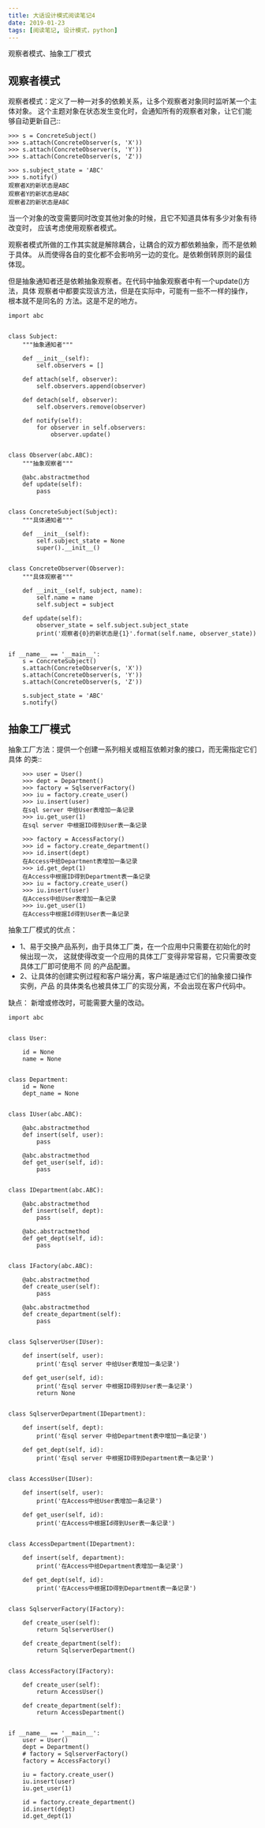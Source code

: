 ```yaml
---
title: 大话设计模式阅读笔记4
date: 2019-01-23
tags: [阅读笔记, 设计模式，python]
---
```


观察者模式、抽象工厂模式

## 观察者模式

观察者模式：定义了一种一对多的依赖关系，让多个观察者对象同时监听某一个主体对象。
这个主题对象在状态发生变化时，会通知所有的观察者对象，让它们能够自动更新自己::

    >>> s = ConcreteSubject()
    >>> s.attach(ConcreteObserver(s, 'X'))
    >>> s.attach(ConcreteObserver(s, 'Y'))
    >>> s.attach(ConcreteObserver(s, 'Z'))

    >>> s.subject_state = 'ABC'
    >>> s.notify()
    观察者X的新状态是ABC
    观察者Y的新状态是ABC
    观察者Z的新状态是ABC

当一个对象的改变需要同时改变其他对象的时候，且它不知道具体有多少对象有待改变时，
应该考虑使用观察者模式。

观察者模式所做的工作其实就是解除耦合，让耦合的双方都依赖抽象，而不是依赖于具体。
从而使得各自的变化都不会影响另一边的变化。是依赖倒转原则的最佳体现。

<!--more-->

但是抽象通知者还是依赖抽象观察者。在代码中抽象观察者中有一个update()方法，具体
观察者中都要实现该方法，但是在实际中，可能有一些不一样的操作，根本就不是同名的
方法。这是不足的地方。

```
import abc


class Subject:
    """抽象通知者"""

    def __init__(self):
        self.observers = []

    def attach(self, observer):
        self.observers.append(observer)

    def detach(self, observer):
        self.observers.remove(observer)

    def notify(self):
        for observer in self.observers:
            observer.update()


class Observer(abc.ABC):
    """抽象观察者"""

    @abc.abstractmethod
    def update(self):
        pass


class ConcreteSubject(Subject):
    """具体通知者"""

    def __init__(self):
        self.subject_state = None
        super().__init__()


class ConcreteObserver(Observer):
    """具体观察者"""

    def __init__(self, subject, name):
        self.name = name
        self.subject = subject

    def update(self):
        observer_state = self.subject.subject_state
        print('观察者{0}的新状态是{1}'.format(self.name, observer_state))


if __name__ == '__main__':
    s = ConcreteSubject()
    s.attach(ConcreteObserver(s, 'X'))
    s.attach(ConcreteObserver(s, 'Y'))
    s.attach(ConcreteObserver(s, 'Z'))

    s.subject_state = 'ABC'
    s.notify()
```

## 抽象工厂模式


抽象工厂方法：提供一个创建一系列相关或相互依赖对象的接口，而无需指定它们具体
的类::

```
    >>> user = User()
    >>> dept = Department()
    >>> factory = SqlserverFactory()
    >>> iu = factory.create_user()
    >>> iu.insert(user)
    在sql server 中给User表增加一条记录
    >>> iu.get_user(1)
    在sql server 中根据ID得到User表一条记录

    >>> factory = AccessFactory()
    >>> id = factory.create_department()
    >>> id.insert(dept)
    在Access中给Department表增加一条记录
    >>> id.get_dept(1)
    在Access中根据ID得到Department表一条记录
    >>> iu = factory.create_user()
    >>> iu.insert(user)
    在Access中给User表增加一条记录
    >>> iu.get_user(1)
    在Access中根据Id得到User表一条记录

```

抽象工厂模式的优点：

- 1、易于交换产品系列，由于具体工厂类，在一个应用中只需要在初始化的时候出现一次，
这就使得改变一个应用的具体工厂变得非常容易，它只需要改变具体工厂即可使用不 同
的产品配置。
- 2、让具体的创建实例过程和客户端分离，客户端是通过它们的抽象接口操作实例，产品
的具体类名也被具体工厂的实现分离，不会出现在客户代码中。

缺点：
新增或修改时，可能需要大量的改动。

```
import abc


class User:

    id = None
    name = None


class Department:
    id = None
    dept_name = None


class IUser(abc.ABC):

    @abc.abstractmethod
    def insert(self, user):
        pass

    @abc.abstractmethod
    def get_user(self, id):
        pass


class IDepartment(abc.ABC):

    @abc.abstractmethod
    def insert(self, dept):
        pass

    @abc.abstractmethod
    def get_dept(self, id):
        pass


class IFactory(abc.ABC):

    @abc.abstractmethod
    def create_user(self):
        pass

    @abc.abstractmethod
    def create_department(self):
        pass


class SqlserverUser(IUser):

    def insert(self, user):
        print('在sql server 中给User表增加一条记录')

    def get_user(self, id):
        print('在sql server 中根据ID得到User表一条记录')
        return None


class SqlserverDepartment(IDepartment):

    def insert(self, dept):
        print('在sql server 中给Department表中增加一条记录')

    def get_dept(self, id):
        print('在sql server 中根据ID得到Department表一条记录')


class AccessUser(IUser):

    def insert(self, user):
        print('在Access中给User表增加一条记录')

    def get_user(self, id):
        print('在Access中根据Id得到User表一条记录')


class AccessDepartment(IDepartment):

    def insert(self, department):
        print('在Access中给Department表增加一条记录')

    def get_dept(self, id):
        print('在Access中根据ID得到Department表一条记录')


class SqlserverFactory(IFactory):

    def create_user(self):
        return SqlserverUser()

    def create_department(self):
        return SqlserverDepartment()


class AccessFactory(IFactory):

    def create_user(self):
        return AccessUser()

    def create_department(self):
        return AccessDepartment()


if __name__ == '__main__':
    user = User()
    dept = Department()
    # factory = SqlserverFactory()
    factory = AccessFactory()

    iu = factory.create_user()
    iu.insert(user)
    iu.get_user(1)

    id = factory.create_department()
    id.insert(dept)
    id.get_dept(1)
```
